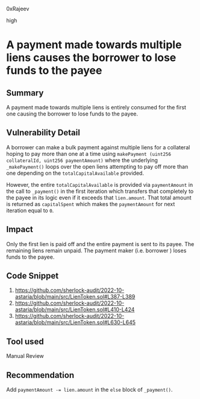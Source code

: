 0xRajeev

high

# A payment made towards multiple liens causes the borrower to lose funds to the payee

## Summary

A payment made towards multiple liens is entirely consumed for the first one causing the borrower to lose funds to the payee.

## Vulnerability Detail

A borrower can make a bulk payment against multiple liens for a collateral hoping to pay more than one at a time using `makePayment (uint256 collateralId, uint256 paymentAmount)` where the underlying `_makePayment()` loops over the open liens attempting to pay off more than one depending on the `totalCapitalAvailable` provided.

However, the entire `totalCapitalAvailable` is provided via `paymentAmount` in the call to `_payment()` in the first iteration which transfers that completely to the payee in its logic even if it exceeds that `lien.amount`. That total amount is returned as `capitalSpent` which makes the `paymentAmount` for next iteration equal to `0`.

## Impact

Only the first lien is paid off and the entire payment is sent to its payee. The remaining liens remain unpaid. The payment maker (i.e. borrower ) loses funds to the payee.

## Code Snippet
1. https://github.com/sherlock-audit/2022-10-astaria/blob/main/src/LienToken.sol#L387-L389
2. https://github.com/sherlock-audit/2022-10-astaria/blob/main/src/LienToken.sol#L410-L424
3. https://github.com/sherlock-audit/2022-10-astaria/blob/main/src/LienToken.sol#L630-L645

## Tool used

Manual Review

## Recommendation

Add `paymentAmount -= lien.amount` in the `else` block of `_payment()`.